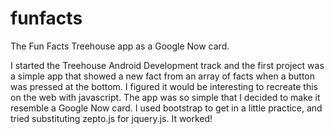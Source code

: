funfacts
========

The Fun Facts Treehouse app as a Google Now card.

I started the Treehouse Android Development track and the first project was a simple app that showed a new fact from an array of facts when a button was pressed at the bottom. I figured it would be interesting to recreate this on the web with javascript. The app was so simple that I decided to make it resemble a Google Now card. I used bootstrap to get in a little practice, and tried substituting zepto.js for jquery.js. It worked!
